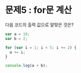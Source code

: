 # 문제5 : for문 계산

다음 코드의 출력 값으로 알맞은 것은?

```jsx
var a = 10;
var b = 2;

for (var i = 1; i < 5; i += 2) {
  a += i;
}

console.log(a + b);
```
